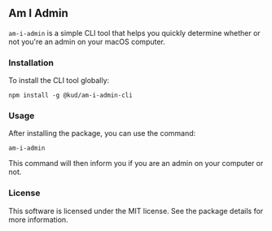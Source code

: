 ## Am I Admin

`am-i-admin` is a simple CLI tool that helps you quickly determine whether or not you're an admin on your macOS computer.

### Installation

To install the CLI tool globally:

```
npm install -g @kud/am-i-admin-cli
```

### Usage

After installing the package, you can use the command:

```
am-i-admin
```

This command will then inform you if you are an admin on your computer or not.

### License

This software is licensed under the MIT license. See the package details for more information.
